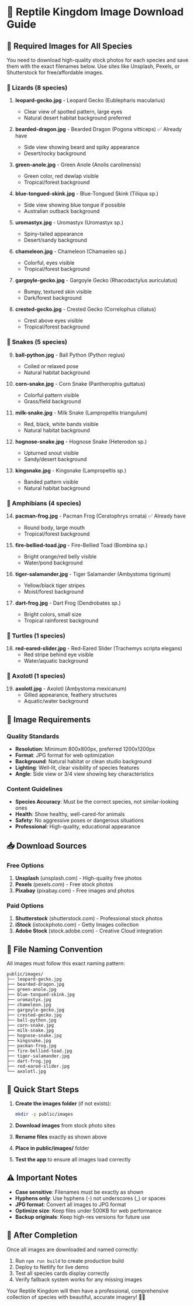 # 🦎 Reptile Kingdom Image Download Guide

## 📸 Required Images for All Species

You need to download high-quality stock photos for each species and save them with the exact filenames below. Use sites like Unsplash, Pexels, or Shutterstock for free/affordable images.

### 🦎 Lizards (8 species)
1. **leopard-gecko.jpg** - Leopard Gecko (Eublepharis macularius)
   - Clear view of spotted pattern, large eyes
   - Natural desert habitat background preferred

2. **bearded-dragon.jpg** - Bearded Dragon (Pogona vitticeps) ✅ Already have
   - Side view showing beard and spiky appearance
   - Desert/rocky background

3. **green-anole.jpg** - Green Anole (Anolis carolinensis)
   - Green color, red dewlap visible
   - Tropical/forest background

4. **blue-tongued-skink.jpg** - Blue-Tongued Skink (Tiliqua sp.)
   - Side view showing blue tongue if possible
   - Australian outback background

5. **uromastyx.jpg** - Uromastyx (Uromastyx sp.)
   - Spiny-tailed appearance
   - Desert/sandy background

6. **chameleon.jpg** - Chameleon (Chamaeleo sp.)
   - Colorful, eyes visible
   - Tropical/forest background

7. **gargoyle-gecko.jpg** - Gargoyle Gecko (Rhacodactylus auriculatus)
   - Bumpy, textured skin visible
   - Dark/forest background

8. **crested-gecko.jpg** - Crested Gecko (Correlophus ciliatus)
   - Crest above eyes visible
   - Tropical/forest background

### 🐍 Snakes (5 species)
9. **ball-python.jpg** - Ball Python (Python regius)
   - Coiled or relaxed pose
   - Natural habitat background

10. **corn-snake.jpg** - Corn Snake (Pantherophis guttatus)
    - Colorful pattern visible
    - Grass/field background

11. **milk-snake.jpg** - Milk Snake (Lampropeltis triangulum)
    - Red, black, white bands visible
    - Natural habitat background

12. **hognose-snake.jpg** - Hognose Snake (Heterodon sp.)
    - Upturned snout visible
    - Sandy/desert background

13. **kingsnake.jpg** - Kingsnake (Lampropeltis sp.)
    - Banded pattern visible
    - Natural habitat background

### 🐸 Amphibians (4 species)
14. **pacman-frog.jpg** - Pacman Frog (Ceratophrys ornata) ✅ Already have
    - Round body, large mouth
    - Tropical/forest background

15. **fire-bellied-toad.jpg** - Fire-Bellied Toad (Bombina sp.)
    - Bright orange/red belly visible
    - Water/pond background

16. **tiger-salamander.jpg** - Tiger Salamander (Ambystoma tigrinum)
    - Yellow/black tiger stripes
    - Moist/forest background

17. **dart-frog.jpg** - Dart Frog (Dendrobates sp.)
    - Bright colors, small size
    - Tropical rainforest background

### 🐢 Turtles (1 species)
18. **red-eared-slider.jpg** - Red-Eared Slider (Trachemys scripta elegans)
    - Red stripe behind eye visible
    - Water/aquatic background

### 🦎 Axolotl (1 species)
19. **axolotl.jpg** - Axolotl (Ambystoma mexicanum)
    - Gilled appearance, feathery structures
    - Aquatic/water background

## 🎯 Image Requirements

### Quality Standards
- **Resolution**: Minimum 800x800px, preferred 1200x1200px
- **Format**: JPG format for web optimization
- **Background**: Natural habitat or clean studio background
- **Lighting**: Well-lit, clear visibility of species features
- **Angle**: Side view or 3/4 view showing key characteristics

### Content Guidelines
- **Species Accuracy**: Must be the correct species, not similar-looking ones
- **Health**: Show healthy, well-cared-for animals
- **Safety**: No aggressive poses or dangerous situations
- **Professional**: High-quality, educational appearance

## 📥 Download Sources

### Free Options
1. **Unsplash** (unsplash.com) - High-quality free photos
2. **Pexels** (pexels.com) - Free stock photos
3. **Pixabay** (pixabay.com) - Free images and photos

### Paid Options
1. **Shutterstock** (shutterstock.com) - Professional stock photos
2. **iStock** (istockphoto.com) - Getty Images collection
3. **Adobe Stock** (stock.adobe.com) - Creative Cloud integration

## 🔧 File Naming Convention

All images must follow this exact naming pattern:
```
public/images/
├── leopard-gecko.jpg
├── bearded-dragon.jpg
├── green-anole.jpg
├── blue-tongued-skink.jpg
├── uromastyx.jpg
├── chameleon.jpg
├── gargoyle-gecko.jpg
├── crested-gecko.jpg
├── ball-python.jpg
├── corn-snake.jpg
├── milk-snake.jpg
├── hognose-snake.jpg
├── kingsnake.jpg
├── pacman-frog.jpg
├── fire-bellied-toad.jpg
├── tiger-salamander.jpg
├── dart-frog.jpg
├── red-eared-slider.jpg
└── axolotl.jpg
```

## 🚀 Quick Start Steps

1. **Create the images folder** (if not exists):
   ```bash
   mkdir -p public/images
   ```

2. **Download images** from stock photo sites
3. **Rename files** exactly as shown above
4. **Place in public/images/** folder
5. **Test the app** to ensure all images load correctly

## ⚠️ Important Notes

- **Case sensitive**: Filenames must be exactly as shown
- **Hyphens only**: Use hyphens (-) not underscores (_) or spaces
- **JPG format**: Convert all images to JPG format
- **Optimize size**: Keep files under 500KB for web performance
- **Backup originals**: Keep high-res versions for future use

## 🎉 After Completion

Once all images are downloaded and named correctly:
1. Run `npm run build` to create production build
2. Deploy to Netlify for live demo
3. Test all species cards display correctly
4. Verify fallback system works for any missing images

Your Reptile Kingdom will then have a professional, comprehensive collection of species with beautiful, accurate imagery! 🦎✨
